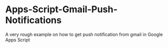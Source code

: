 # Apps-Script-Gmail-Push-Notifications
A very rough example on how to get push notification from gmail in Google Apps Script
